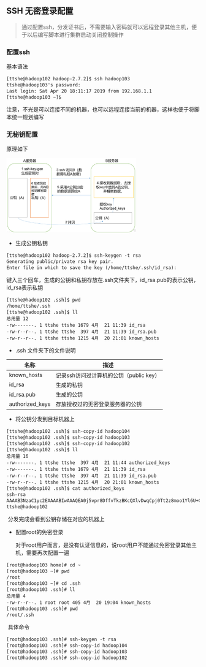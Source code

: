 ## SSH 无密登录配置

> 通过配置ssh，分发证书后，不需要输入密码就可以远程登录其他主机，便于以后编写脚本进行集群启动关闭控制操作



### 配置ssh

基本语法

```shell
[ttshe@hadoop102 hadoop-2.7.2]$ ssh hadoop103
ttshe@hadoop103's password: 
Last login: Sat Apr 20 18:11:17 2019 from 192.168.1.1
[ttshe@hadoop103 ~]$ 
```

注意，不光是可以连接不同的机器，也可以远程连接当前的机器，这样也便于将脚本统一规划编写



### 无秘钥配置

原理如下

<img src="img/8.png" alt="1" style="zoom: 33%;" /> 



- 生成公钥私钥

```shell
[ttshe@hadoop102 hadoop-2.7.2]$ ssh-keygen -t rsa
Generating public/private rsa key pair.
Enter file in which to save the key (/home/ttshe/.ssh/id_rsa):
```

​	键入三个回车，生成的公钥和私钥存放在.ssh文件夹下，id_rsa.pub的表示公钥，id_rsa表示私钥

```shell
[ttshe@hadoop102 .ssh]$ pwd
/home/ttshe/.ssh
[ttshe@hadoop102 .ssh]$ ll
总用量 12
-rw-------. 1 ttshe ttshe 1679 4月  21 11:39 id_rsa
-rw-r--r--. 1 ttshe ttshe  397 4月  21 11:39 id_rsa.pub
-rw-r--r--. 1 ttshe ttshe 1215 4月  20 21:01 known_hosts
```

- .ssh 文件夹下的文件说明

| 名称            | 描述                                    |
| --------------- | --------------------------------------- |
| known_hosts     | 记录ssh访问过计算机的公钥（public key） |
| id_rsa          | 生成的私钥                              |
| id_rsa.pub      | 生成的公钥                              |
| authorized_keys | 存放授权过的无密登录服务器的公钥        |

- 将公钥分发到目标机器上

```shell
[ttshe@hadoop102 .ssh]$ ssh-copy-id hadoop104
[ttshe@hadoop102 .ssh]$ ssh-copy-id hadoop103
[ttshe@hadoop102 .ssh]$ ssh-copy-id hadoop102
[ttshe@hadoop102 .ssh]$ ll
总用量 16
-rw-------. 1 ttshe ttshe  397 4月  21 11:44 authorized_keys
-rw-------. 1 ttshe ttshe 1679 4月  21 11:39 id_rsa
-rw-r--r--. 1 ttshe ttshe  397 4月  21 11:39 id_rsa.pub
-rw-r--r--. 1 ttshe ttshe 1215 4月  20 21:01 known_hosts
[ttshe@hadoop102 .ssh]$ cat authorized_keys 
ssh-rsa AAAAB3NzaC1yc2EAAAABIwAAAQEA0j5vpr8DffvTkzBKcQXlvDwqCpj0Tt2z8moo1Yl6U+CHNhbg82nHJNbhBeN1b35+I37Y74UktGHM66MffS3I1GbKd3uF5aN9PCPWLLt9DcGrtsuQC94DvTpOfE0YptmBn6H8sjLrMtW1lxwTFHeoGBt/+depT2HAGvqQ44hUtrYSWivUr8CB1Mh2mrqwdWidZbqcDdJOy0plinmAhbjnoqThNsmTMYo8f1E20i7GtE4MY2btbNp7RW9ywtHQyDbVKWUU5QdTUCNfLxWgMMo0Eik5BcytfLBYizmsqYtLlTmI7t5JEzmPJKt+jO2I2y7WNFsZWekcRySKVAd/aYV4bw== ttshe@hadoop102
```

​	分发完成会看到公钥存储在对应的机器上

- 配置root的免密登录

  对于root用户而言，是没有认证信息的，说root用户不能通过免密登录其他主机，需要再次配置一遍

```shell
[root@hadoop103 home]# cd ~
[root@hadoop103 ~]# pwd
/root
[root@hadoop103 ~]# cd .ssh
[root@hadoop103 .ssh]# ll
总用量 4
-rw-r--r--. 1 root root 405 4月  20 19:04 known_hosts
[root@hadoop103 .ssh]# pwd
/root/.ssh
```

​	具体命令

```shell
[root@hadoop103 .ssh]# ssh-keygen -t rsa
[root@hadoop103 .ssh]# ssh-copy-id hadoop104
[root@hadoop103 .ssh]# ssh-copy-id hadoop103
[root@hadoop103 .ssh]# ssh-copy-id hadoop102
```

